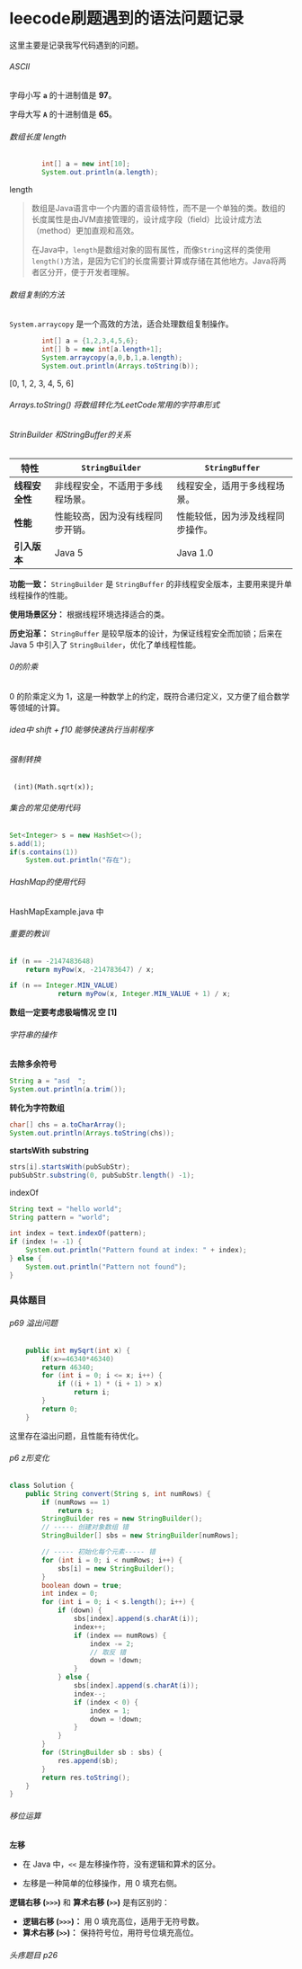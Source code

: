 # leecode刷题遇到的语法问题记录

这里主要是记录我写代码遇到的问题。



###### ASCII

字母小写 **`a`** 的十进制值是 **97**。

字母大写 **`A`** 的十进制值是 **65**。

###### 数组长度 length

```java
        int[] a = new int[10];
        System.out.println(a.length);
```

length

> 数组是Java语言中一个内置的语言级特性，而不是一个单独的类。数组的长度属性是由JVM直接管理的，设计成字段（field）比设计成方法（method）更加直观和高效。
>
> 在Java中，`length`是数组对象的固有属性，而像`String`这样的类使用`length()`方法，是因为它们的长度需要计算或存储在其他地方。Java将两者区分开，便于开发者理解。



###### 数组复制的方法

`System.arraycopy` 是一个高效的方法，适合处理数组复制操作。

```java
        int[] a = {1,2,3,4,5,6};
        int[] b = new int[a.length+1];
        System.arraycopy(a,0,b,1,a.length);
        System.out.println(Arrays.toString(b));
```

[0, 1, 2, 3, 4, 5, 6]



###### Arrays.toString() 将数组转化为LeetCode常用的字符串形式



###### StrinBuilder 和StringBuffer的关系


| 特性 | `StringBuilder` | `StringBuffer` |
| ---- | ---- | ---- |
| **线程安全性** | 非线程安全，不适用于多线程场景。 | 线程安全，适用于多线程场景。 |
| **性能** | 性能较高，因为没有线程同步开销。 | 性能较低，因为涉及线程同步操作。 |
| **引入版本** | Java 5 | Java 1.0 |

**功能一致：** `StringBuilder` 是 `StringBuffer` 的非线程安全版本，主要用来提升单线程操作的性能。

**使用场景区分：** 根据线程环境选择适合的类。

**历史沿革：** `StringBuffer` 是较早版本的设计，为保证线程安全而加锁；后来在 Java 5 中引入了 `StringBuilder`，优化了单线程性能。



###### 0的阶乘

0 的阶乘定义为 1，这是一种数学上的约定，既符合递归定义，又方便了组合数学等领域的计算。



###### idea中 shift + f10 能够快速执行当前程序



###### 强制转换

` (int)(Math.sqrt(x));`



###### 集合的常见使用代码

```java
Set<Integer> s = new HashSet<>();
s.add(1);
if(s.contains(1)) 
    System.out.println("存在");
```



###### HashMap的使用代码

HashMapExample.java 中



###### 重要的教训

```java
if (n == -2147483648)
    return myPow(x, -214783647) / x;

if (n == Integer.MIN_VALUE)
            return myPow(x, Integer.MIN_VALUE + 1) / x;
```

**数组一定要考虑极端情况 空 [1]**







###### 字符串的操作

**去除多余符号**

```java
String a = "asd  ";
System.out.println(a.trim());
```

**转化为字符数组**

```java
char[] chs = a.toCharArray();
System.out.println(Arrays.toString(chs));
```

**startsWith** **substring**

```java
strs[i].startsWith(pubSubStr);
pubSubStr.substring(0, pubSubStr.length() -1);
```

indexOf

```java
String text = "hello world";
String pattern = "world";

int index = text.indexOf(pattern);
if (index != -1) {
    System.out.println("Pattern found at index: " + index);
} else {
    System.out.println("Pattern not found");
}
```







### 具体题目

###### p69 溢出问题

```java
    public int mySqrt(int x) {
        if(x>=46340*46340)
        return 46340;
        for (int i = 0; i <= x; i++) {
            if ((i + 1) * (i + 1) > x)
                return i;
        }
        return 0;
    }
```

这里存在溢出问题，且性能有待优化。



###### p6 z形变化

```java
class Solution {
    public String convert(String s, int numRows) {
        if (numRows == 1)
            return s;
        StringBuilder res = new StringBuilder();
        // ----- 创建对象数组 错
        StringBuilder[] sbs = new StringBuilder[numRows];

        // ----- 初始化每个元素----- 错
        for (int i = 0; i < numRows; i++) {
            sbs[i] = new StringBuilder();
        }
        boolean down = true;
        int index = 0;
        for (int i = 0; i < s.length(); i++) {
            if (down) {
                sbs[index].append(s.charAt(i));
                index++;
                if (index == numRows) {
                    index -= 2;
                    // 取反 错
                    down = !down;
                }
            } else {
                sbs[index].append(s.charAt(i));
                index--;
                if (index < 0) {
                    index = 1;
                    down = !down;
                }
            }
        }
        for (StringBuilder sb : sbs) {
            res.append(sb);
        }
        return res.toString();
    }
}
```





###### 移位运算

**左移**

- 在 Java 中，`<<` 是左移操作符，没有逻辑和算术的区分。

- 左移是一种简单的位移操作，用 0 填充右侧。

**逻辑右移 (`>>>`)** 和 **算术右移 (`>>`)** 是有区别的：

- **逻辑右移 (`>>>`)：** 用 0 填充高位，适用于无符号数。
- **算术右移 (`>>`)：** 保持符号位，用符号位填充高位。





###### 头疼题目 p26
